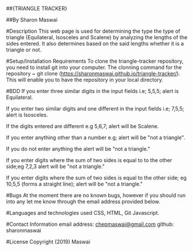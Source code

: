 ##{TRIANGLE TRACKER}

##By Sharon Maswai

#Description
This web page is used for determining the type the type of triangle (Equilateral, Isosceles and Scalene) by analyzing the lengths of the sides entered. It also determines based on the said lengths whether it is a triangle or not.

#Setup/Installation Requirements
To clone the triangle-tracker repository, you need to install git into your computer.
The clonning command for the repository ~ git clone (https://sharonmaswai.github.io/triangle-tracker/). This will enable you to have the repository in your local directory.

#BDD
If you enter three similar digits in the input fields i.e; 5,5,5; alert is Equilateral.

If you enter two similar digits and one different in the input fields i.e; 7,5,5; alert is Isosceles.

If the digits entered are different e.g 5,6,7; alert will be Scalene.

If you enter anything other than a number e.g; alert will be "not a triangle".

If you do not enter anything the alert will be "not a triangle."

If you enter digits where the sum of two sides is equal to to the other side;eg 7,2,3 alert will be "not a triangle."

If you enter digits where the sum of two sides is equal to the other side; eg 10,5,5 (forms a straight line); alert will be "not a triangle."

#Bugs
At the moment there are no known bugs, however if you should run into any let me know through the email address provided below.

#Languages and technologies used
CSS, HTML, Git Javascript.

#Contact Information
email address: chepmaswai@gmail.com
github: sharonmaswai

#License
 Copyright (2019) Maswai
